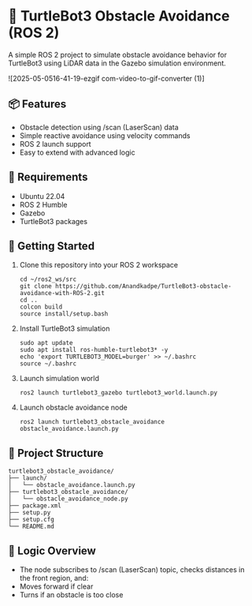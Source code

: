 # 🐢 TurtleBot3 Obstacle Avoidance (ROS 2)
A simple ROS 2 project to simulate obstacle avoidance behavior for TurtleBot3 using LiDAR data in the Gazebo simulation environment.

![2025-05-0516-41-19-ezgif com-video-to-gif-converter (1)]


## 📦 Features
- Obstacle detection using /scan (LaserScan) data
- Simple reactive avoidance using velocity commands
- ROS 2 launch support
- Easy to extend with advanced logic

## 🧱 Requirements
- Ubuntu 22.04
- ROS 2 Humble
- Gazebo
- TurtleBot3 packages

## 🚀 Getting Started
1. Clone this repository into your ROS 2 workspace
   
  	```
   cd ~/ros2_ws/src
   git clone https://github.com/Anandkadpe/TurtleBot3-obstacle-avoidance-with-ROS-2.git
   cd ..
   colcon build
   source install/setup.bash
    ```
2. Install TurtleBot3 simulation
      
  	```
	sudo apt update
	sudo apt install ros-humble-turtlebot3* -y
	echo 'export TURTLEBOT3_MODEL=burger' >> ~/.bashrc
	source ~/.bashrc
    ```
3. Launch simulation world
      
  	```
	ros2 launch turtlebot3_gazebo turtlebot3_world.launch.py
    ```
4. Launch obstacle avoidance node
      
  	```
	ros2 launch turtlebot3_obstacle_avoidance obstacle_avoidance.launch.py
    ```
## 📁 Project Structure
```
turtlebot3_obstacle_avoidance/
├── launch/
│   └── obstacle_avoidance.launch.py
├── turtlebot3_obstacle_avoidance/
│   └── obstacle_avoidance_node.py
├── package.xml
├── setup.py
├── setup.cfg
└── README.md
```

## 🧠 Logic Overview
- The node subscribes to /scan (LaserScan) topic, checks distances in the front region, and:
- Moves forward if clear
- Turns if an obstacle is too close

